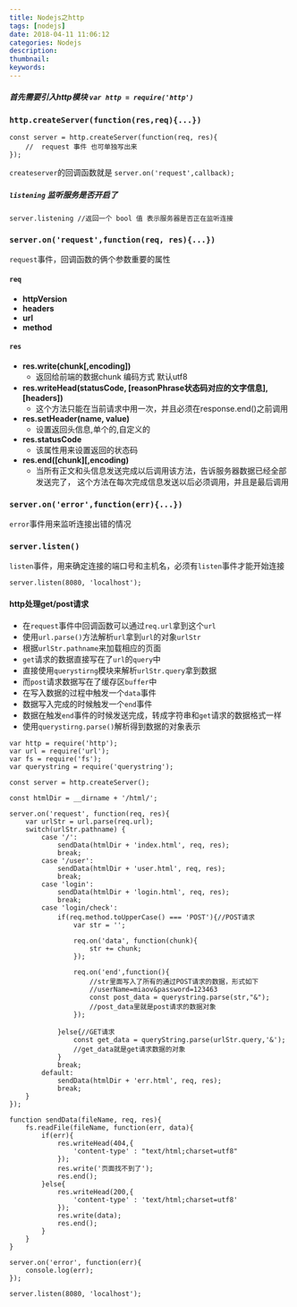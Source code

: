 ```yaml
---
title: Nodejs之http
tags: [nodejs]
date: 2018-04-11 11:06:12
categories: Nodejs
description:
thumbnail:
keywords:
---
```

##### 首先需要引入http模块 `var http = require('http')`

###  `http.createServer(function(res,req){...})`
```
const server = http.createServer(function(req, res){
    //  request 事件 也可单独写出来
});
```
`createserver`的回调函数就是 `server.on('request',callback);`
##### `listening` 监听服务是否开启了
```
server.listening //返回一个 bool 值 表示服务器是否正在监听连接
```
<!-- more -->
### `server.on('request',function(req, res){...})`
`request`事件，回调函数的俩个参数重要的属性
#### `req`
- **httpVersion**
- **headers**
- **url**
- **method**
#### `res`
- **res.write(chunk[,encoding])**
    - 返回给前端的数据chunk 编码方式 默认utf8
- **res.writeHead(statusCode, [reasonPhrase状态码对应的文字信息], [headers])**
    -  这个方法只能在当前请求中用一次，并且必须在response.end()之前调用
- **res.setHeader(name, value)**
    - 设置返回头信息,单个的,自定义的
- **res.statusCode**
    -  该属性用来设置返回的状态码
- **res.end([chunk][,encoding)**
    - 当所有正文和头信息发送完成以后调用该方法，告诉服务器数据已经全部发送完了，
这个方法在每次完成信息发送以后必须调用，并且是最后调用

### `server.on('error',function(err){...})`
`error`事件用来监听连接出错的情况

### `server.listen()`
`listen`事件，用来确定连接的端口号和主机名，必须有`listen`事件才能开始连接
```
server.listen(8080, 'localhost');
```


#### http处理get/post请求
- 在`request`事件中回调函数可以通过`req.url`拿到这个`url`
- 使用`url.parse()`方法解析`url`拿到`url`的对象`urlStr`
- 根据`urlStr.pathname`来加载相应的页面
- `get`请求的数据直接写在了`url`的`query`中
- 直接使用`querystirng`模块来解析`urlStr.query`拿到数据
- 而`post`请求数据写在了缓存区`buffer`中
- 在写入数据的过程中触发一个`data`事件
- 数据写入完成的时候触发一个`end`事件
- 数据在触发`end`事件的时候发送完成，转成字符串和`get`请求的数据格式一样
- 使用`querystirng.parse()`解析得到数据的对象表示
```
var http = require('http');
var url = require('url');
var fs = require('fs');
var querystring = require('querystring');

const server = http.createServer();

const htmlDir = __dirname + '/html/';

server.on('request', function(req, res){
    var urlStr = url.parse(req.url);
    switch(urlStr.pathname) {
        case '/':
            sendData(htmlDir + 'index.html', req, res);
            break;
        case '/user':
            sendData(htmlDir + 'user.html', req, res);
            break;
        case 'login':
            sendData(htmlDir + 'login.html', req, res);
            break;
        case 'login/check':
            if(req.method.toUpperCase() === 'POST'){//POST请求
                var str = '';

                req.on('data', function(chunk){
                    str += chunk;
                });

                req.on('end',function(){
                    //str里面写入了所有的通过POST请求的数据，形式如下
                    //userName=miaov&password=123463
                    const post_data = querystring.parse(str,"&");
                    //post_data里就是post请求的数据对象
                });

            }else{//GET请求
                const get_data = queryString.parse(urlStr.query,'&');
                //get_data就是get请求数据的对象
            }
            break;
        default:
            sendData(htmlDir + 'err.html', req, res);
            break;
    }
});

function sendData(fileName, req, res){
    fs.readFile(fileName, function(err, data){
        if(err){
            res.writeHead(404,{
                'content-type' : "text/html;charset=utf8"
            });
            res.write('页面找不到了');
            res.end();
        }else{
            res.writeHead(200,{
                'content-type' : 'text/html;charset=utf8'
            });
            res.write(data);
            res.end();
        }
    }
}

server.on('error', function(err){
    console.log(err);
});

server.listen(8080, 'localhost');
```
